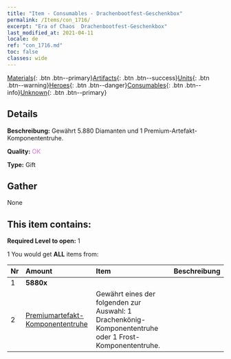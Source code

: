 ```yaml
---
title: "Item - Consumables - Drachenbootfest-​Geschenkbox"
permalink: /Items/con_1716/
excerpt: "Era of Chaos  Drachenbootfest-​Geschenkbox"
last_modified_at: 2021-04-11
locale: de
ref: "con_1716.md"
toc: false
classes: wide
---
```

 [Materials](/de/Items/){: .btn .btn--primary}[Artifacts](/de/Items/Artifacts/){: .btn .btn--success}[Units](/de/Items/Units/){: .btn .btn--warning}[Heroes](/de/Items/Heroes/){: .btn .btn--danger}[Consumables](/de/Items/Consumables/){: .btn .btn--info}[Unknown](/de/Items/Unknown/){: .btn .btn--primary}

## Details
 **Beschreibung:** Gewährt 5.880 Diamanten und 1 Premium-Artefakt-Komponententruhe.

 **Quality:** <span style="color: #DA70D6">OK</span>

 **Type:** Gift

## Gather

  None

## This item contains:

 **Required Level to open:** 1

 1 You would get **ALL** items  from:

  | Nr | Amount |     Item    | Beschreibung |
  |:---|:-------|:------------|:-----------:|
  | 1 |  **5880x** | <i class="fas fa-gem"/> |  | 
  | 2 | [Premiumartefakt-​Komponententruhe](/de/Items/con_1721/) | Gewährt eines der folgenden zur Auswahl: 1 Drachenkönig-Komponententruhe oder 1 Frost-Komponententruhe. | 
